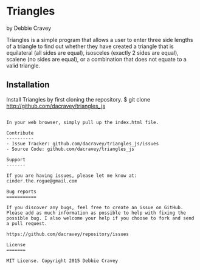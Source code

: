 Triangles
========

by Debbie Cravey

Triangles is a simple program that allows a user to enter three side lengths of a triangle to find out whether they have created a triangle that is equilateral (all sides are equal), isosceles (exactly 2 sides are equal), scalene (no sides are equal), or a combination that does not equate to a valid triangle.

Installation
------------

Install Triangles by first cloning the repository.
$ git clone http://github.com/dacravey/triangles_js

```

In your web browser, simply pull up the index.html file.

Contribute
----------
- Issue Tracker: github.com/dacravey/triangles_js/issues
- Source Code: github.com/dacravey/triangles_js

Support
-------

If you are having issues, please let me know at: cinder.the.rogue@gmail.com

Bug reports
===========

If you discover any bugs, feel free to create an issue on GitHub. Please add as much information as possible to help with fixing the possible bug. I also welcome your help if you choose to fork and send a pull request.

https://github.com/dacravey/repository/issues

License
=======

MIT License. Copyright 2015 Debbie Cravey

